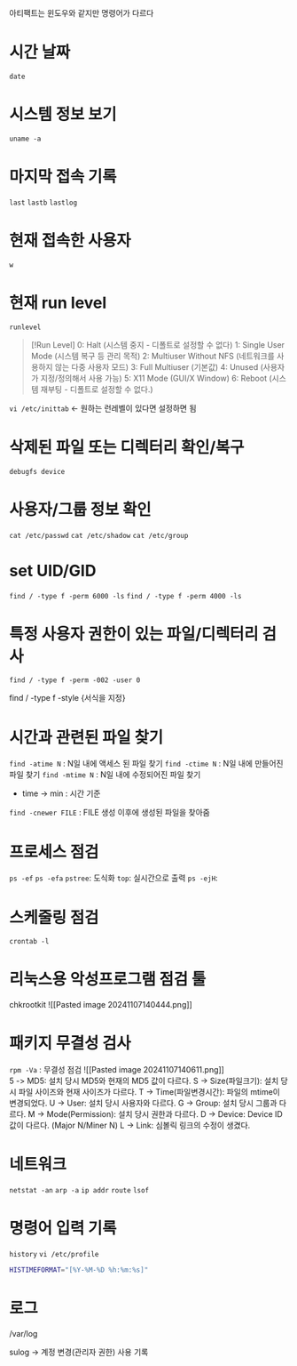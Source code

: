 아티팩트는 윈도우와 같지만 명령어가 다르다

# 시간 날짜
`date`

# 시스템 정보 보기
`uname -a`

# 마지막 접속 기록
`last`
`lastb`
`lastlog`

# 현재 접속한 사용자
`w`

# 현재 run level
`runlevel`
> [!Run Level]
> 0: Halt (시스템 중지 - 디폴트로 설정할 수 없다)
> 1: Single User Mode (시스템 복구 등 관리 목적)
> 2: Multiuser Without NFS (네트워크를 사용하지 않는 다중 사용자 모드)
> 3: Full Multiuser (기본값)
> 4: Unused (사용자가 지정/정의해서 사용 가능)
> 5: X11 Mode (GUI/X Window)
> 6: Reboot (시스템 재부팅 - 디폴트로 설정할 수 없다.)

`vi /etc/inittab` <- 원하는 런레벨이 있다면 설정하면 됨

# 삭제된 파일 또는 디렉터리 확인/복구
`debugfs device`

# 사용자/그룹 정보 확인
`cat /etc/passwd`
`cat /etc/shadow`
`cat /etc/group`

# set UID/GID
`find / -type f -perm 6000 -ls`
`find / -type f -perm 4000 -ls`

# 특정 사용자 권한이 있는 파일/디렉터리 검사
`find / -type f -perm -002 -user 0`


find / -type f -style {서식을 지정}

# 시간과 관련된 파일 찾기
`find -atime N` : N일 내에 액세스 된 파일 찾기
`find -ctime N` : N일 내에 만들어진 파일 찾기
`find -mtime N` : N일 내에 수정되어진 파일 찾기

- time -> min : 시간 기준

`find -cnewer FILE` : FILE 생성 이후에 생성된 파일을 찾아줌

# 프로세스 점검
`ps -ef`
`ps -efa`
`pstree`: 도식화
`top`: 실시간으로 출력
`ps -ejH`: 

# 스케줄링 점검
`crontab -l`

# 리눅스용 악성프로그램 점검 툴
chkrootkit
![[Pasted image 20241107140444.png]]

# 패키지 무결성 검사
`rpm -Va` : 무결성 점검
![[Pasted image 20241107140611.png]]\
5 -> MD5: 설치 당시 MD5와 현재의 MD5 값이 다르다.
S -> Size(파일크기): 설치 당시 파일 사이즈와 현재 사이즈가 다르다.
T -> Time(파일변경시간): 파일의 mtime이 변경되었다.
U -> User: 설치 당시 사용자와 다르다.
G -> Group: 설치 당시 그룹과 다르다.
M -> Mode(Permission): 설치 당시 권한과 다르다.
D -> Device: Device ID 값이 다르다. (Major N/Miner N)
L -> Link: 심볼릭 링크의 수정이 생겼다.

# 네트워크
`netstat -an`
`arp -a`
`ip addr`
`route`
`lsof`

# 명령어 입력 기록
`history`
`vi /etc/profile`
```sh
HISTIMEFORMAT="[%Y-%M-%D %h:%m:%s]"
```


# 로그
/var/log

sulog -> 계정 변경(관리자 권한) 사용 기록